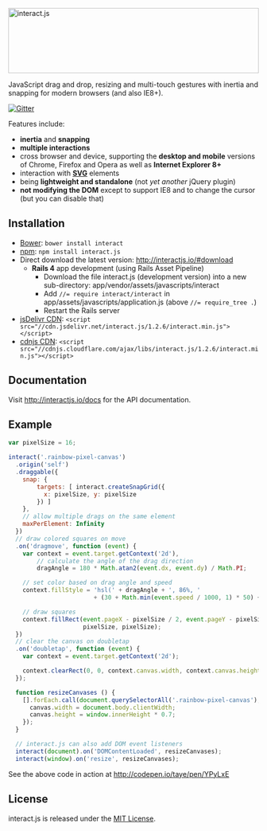 <a href="http://interactjs.io"><img alt="interact.js" src="https://c4d6f7d727e094887e93-4ea74b676357550bd514a6a5b344c625.ssl.cf2.rackcdn.com/ijs-anim.svg" height="131px" width="100%"></a>

JavaScript drag and drop, resizing and multi-touch gestures with inertia and
snapping for modern browsers (and also IE8+).

[![Gitter](https://badges.gitter.im/Join%20Chat.svg)](https://gitter.im/taye/interact.js)

Features include:

 - **inertia** and **snapping**
 - **multiple interactions**
 - cross browser and device, supporting the **desktop and mobile** versions of
   Chrome, Firefox and Opera as well as **Internet Explorer 8+**
 - interaction with [**SVG**](http://interactjs.io/images/star.svg) elements
 - being **lightweight and standalone** (not _yet another_ jQuery plugin)
 - **not modifying the DOM** except to support IE8 and to change the cursor
   (but you can disable that)

Installation
------------

* [Bower](http://bower.io/): `bower install interact`
* [npm](https://www.npmjs.org/): `npm install interact.js`
* Direct download the latest version: http://interactjs.io/#download
  * **Rails 4** app development (using Rails Asset Pipeline)
    * Download the file interact.js (development version) into a new sub-directory: app/vendor/assets/javascripts/interact
    * Add ```//= require interact/interact``` in app/assets/javascripts/application.js (above ```//= require_tree .```)
    * Restart the Rails server
* [jsDelivr CDN](http://www.jsdelivr.com/#!interact.js): `<script src="//cdn.jsdelivr.net/interact.js/1.2.6/interact.min.js"></script>`
* [cdnjs CDN](https://cdnjs.com/libraries/interact.js): `<script src="//cdnjs.cloudflare.com/ajax/libs/interact.js/1.2.6/interact.min.js"></script>`

Documentation
-------------

Visit http://interactjs.io/docs for the API documentation.

Example
-------

```javascript
var pixelSize = 16;

interact('.rainbow-pixel-canvas')
  .origin('self')
  .draggable({
    snap: {
        targets: [ interact.createSnapGrid({
          x: pixelSize, y: pixelSize
        }) ]
    },
    // allow multiple drags on the same element
    maxPerElement: Infinity
  })
  // draw colored squares on move
  .on('dragmove', function (event) {
    var context = event.target.getContext('2d'),
        // calculate the angle of the drag direction
        dragAngle = 180 * Math.atan2(event.dx, event.dy) / Math.PI;

    // set color based on drag angle and speed
    context.fillStyle = 'hsl(' + dragAngle + ', 86%, '
                        + (30 + Math.min(event.speed / 1000, 1) * 50) + '%)';

    // draw squares
    context.fillRect(event.pageX - pixelSize / 2, event.pageY - pixelSize / 2,
                     pixelSize, pixelSize);
  })
  // clear the canvas on doubletap
  .on('doubletap', function (event) {
    var context = event.target.getContext('2d');

    context.clearRect(0, 0, context.canvas.width, context.canvas.height);
  });

  function resizeCanvases () {
    [].forEach.call(document.querySelectorAll('.rainbow-pixel-canvas'), function (canvas) {
      canvas.width = document.body.clientWidth;
      canvas.height = window.innerHeight * 0.7;
    });
  }

  // interact.js can also add DOM event listeners
  interact(document).on('DOMContentLoaded', resizeCanvases);
  interact(window).on('resize', resizeCanvases);
```

See the above code in action at http://codepen.io/taye/pen/YPyLxE

License
-------

interact.js is released under the [MIT License](http://taye.mit-license.org).

[ijs-twitter]: https://twitter.com/interactjs
[upcoming-changes]: https://github.com/taye/interact.js/blob/master/CHANGELOG.md#upcoming-changes
